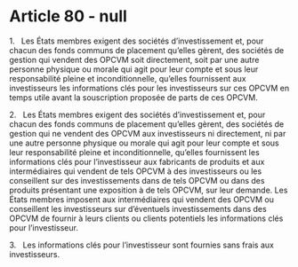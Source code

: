 # Article 80 - null


1.   Les États membres exigent des sociétés d’investissement et, pour chacun des fonds communs de placement qu’elles gèrent, des sociétés de gestion qui vendent des OPCVM soit directement, soit par une autre personne physique ou morale qui agit pour leur compte et sous leur responsabilité pleine et inconditionnelle, qu’elles fournissent aux investisseurs les informations clés pour les investisseurs sur ces OPCVM en temps utile avant la souscription proposée de parts de ces OPCVM.

2.   Les États membres exigent des sociétés d’investissement et, pour chacun des fonds communs de placement qu’elles gèrent, des sociétés de gestion qui ne vendent des OPCVM aux investisseurs ni directement, ni par une autre personne physique ou morale qui agit pour leur compte et sous leur responsabilité pleine et inconditionnelle, qu’elles fournissent les informations clés pour l’investisseur aux fabricants de produits et aux intermédiaires qui vendent de tels OPCVM à des investisseurs ou les conseillent sur des investissements dans de tels OPCVM ou dans des produits présentant une exposition à de tels OPCVM, sur leur demande. Les États membres imposent aux intermédiaires qui vendent des OPCVM ou conseillent les investisseurs sur d’éventuels investissements dans des OPCVM de fournir à leurs clients ou clients potentiels les informations clés pour l’investisseur.

3.   Les informations clés pour l’investisseur sont fournies sans frais aux investisseurs.
